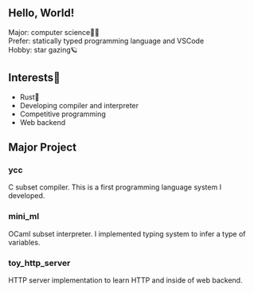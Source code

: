 ## Hello, World!

Major: computer science👨‍🎓  
Prefer: statically typed programming language and VSCode  
Hobby: star gazing🪐

## Interests👀

* Rust🦀
* Developing compiler and interpreter
* Competitive programming
* Web backend

## Major Project

### ycc
C subset compiler. This is a first programming language system I developed.

### mini_ml
OCaml subset interpreter. I implemented typing system to infer a type of variables.

### toy_http_server
HTTP server implementation to learn HTTP and inside of web backend.

